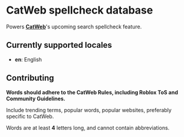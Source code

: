# CatWeb spellcheck database

Powers **[CatWeb](https://www.roblox.com/games/16855862021/CatWeb-Make-a-Website)**'s upcoming search spellcheck feature.

## Currently supported locales
- **en**: English

## Contributing
**Words should adhere to the CatWeb Rules, including Roblox ToS and Community Guidelines.**

Include trending terms, popular words, popular websites, preferably specific to CatWeb.

Words are at least **4** letters long, and cannot contain abbreviations.
